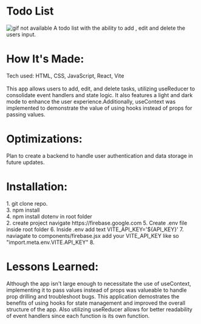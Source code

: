 <div id="header" >
 <h1  class="heading-element" dir="auto">Todo List</h1>
 <img src="https://i.imgur.com/rT3tZqi.gif" alt="gif not available">
  A todo list with the ability to add , edit and delete the users input.
</div>

<div id="header" >
 <h1 class="heading-element" dir="auto">How It's Made:</h1>
 Tech used: HTML, CSS, JavaScript, React, Vite<br/><br/>
 This app allows users to add, edit, and delete tasks, utilizing useReducer to consolidate event handlers and state logic. It also features a light and dark mode to enhance the user   experience.Additionally, useContext was implemented to demonstrate the value of using hooks instead of props for passing values.
</div>

<div id="header" >
 <h1 class="heading-element" dir="auto">Optimizations:</h1>
  Plan to create a backend to handle user authentication and data storage in future updates.
</div>

<div id="header" >
 <h1 class="heading-element" dir="auto">Installation:</h1>
 1. git clone repo.<br/>
3. npm install<br/>
4. npm install dotenv in root folder<br/>
2. create project navigate https://firebase.google.com
5. Create .env file inside root folder
6. Inside .env add text VITE_API_KEY='${API_KEY}'
7. naviagate to components/firebase.jsx add your VITE_API_KEY like so "import.meta.env.VITE.API_KEY"
8. 
</div>

<div id="header">
 <h1 class="heading-element" dir="auto">Lessons Learned:</h1>
Although the app isn't large enough to necessitate the use of useContext, implementing it to pass values instead of props was valueable to handle prop drilling and troubleshoot bugs. This application demostrates the benefits of using hooks for state management and improved the overall structure of the app. Also utilizing useReducer allows for better readability of event handlers since each function is its own function.
</div>
